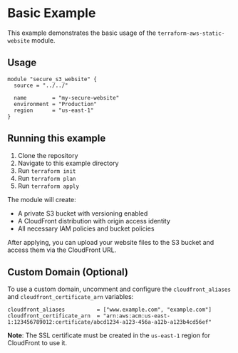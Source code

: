 # Basic Example

This example demonstrates the basic usage of the `terraform-aws-static-website` module.

## Usage

```hcl
module "secure_s3_website" {
  source = "../../"

  name        = "my-secure-website"
  environment = "Production"
  region      = "us-east-1"
}
```

## Running this example

1. Clone the repository
2. Navigate to this example directory
3. Run `terraform init`
4. Run `terraform plan`
5. Run `terraform apply`

The module will create:
- A private S3 bucket with versioning enabled
- A CloudFront distribution with origin access identity
- All necessary IAM policies and bucket policies

After applying, you can upload your website files to the S3 bucket and access them via the CloudFront URL.

## Custom Domain (Optional)

To use a custom domain, uncomment and configure the `cloudfront_aliases` and `cloudfront_certificate_arn` variables:

```hcl
cloudfront_aliases          = ["www.example.com", "example.com"]
cloudfront_certificate_arn  = "arn:aws:acm:us-east-1:123456789012:certificate/abcd1234-a123-456a-a12b-a123b4cd56ef"
```

**Note**: The SSL certificate must be created in the `us-east-1` region for CloudFront to use it.